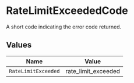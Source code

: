 # RateLimitExceededCode

A short code indicating the error code returned.


## Values

| Name                | Value               |
| ------------------- | ------------------- |
| `RateLimitExceeded` | rate_limit_exceeded |